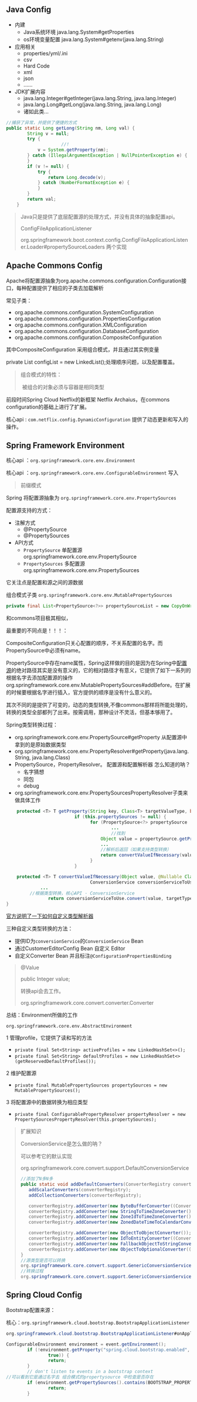 ## Java Config

- 内建
	- Java系统环境  java.lang.System#getProperties
	- os环境变量配置     java.lang.System#getenv(java.lang.String)
- 应用相关
  - properties/yml/.ini
  - csv
  - Hard Code
  - xml
  - json
  - ......
- JDK扩展内容
	- java.lang.Integer#getInteger(java.lang.String, java.lang.Integer)
	- java.lang.Long#getLong(java.lang.String, java.lang.Long)
	- 诸如此类...

```java
//捕获了异常，并提供了便捷的方式
public static Long getLong(String nm, Long val) {
        String v = null;
        try {
       			     //!
            v = System.getProperty(nm);
        } catch (IllegalArgumentException | NullPointerException e) {
        }
        if (v != null) {
            try {
                return Long.decode(v);
            } catch (NumberFormatException e) {
            }
        }
        return val;
    }
```

> Java只是提供了底层配置源的处理方式，并没有具体的抽象配置api。
>
> ConfigFileApplicationListener
>
> org.springframework.boot.context.config.ConfigFileApplicationListener.Loader#propertySourceLoaders 两个实现

## Apache Commons Config

[链接点]:<http://commons.apache.org/proper/commons-configuration/>

Apache将配置源抽象为org.apache.commons.configuration.Configuration接口，每种配置提供了相应的子类去加载解析

常见子类：

- org.apache.commons.configuration.SystemConfiguration
- org.apache.commons.configuration.PropertiesConfiguration
- org.apache.commons.configuration.XMLConfiguration
- org.apache.commons.configuration.DatabaseConfiguration
- org.apache.commons.configuration.CompositeConfiguration 

其中CompositeConfiguration 采用组合模式，并且通过其实例变量

private List<Configuration> configList = new LinkedList<Configuration>();处理顺序问题，以及配置覆盖。

> 组合模式的特性：
>
> ​	被组合的对象必须与容器是相同类型

前段时间Spring Cloud Netflix的新框架 Netflix Archaius，在commons configuration的基础上进行了扩展。

核心api : `com.netflix.config.DynamicConfiguration`  提供了动态更新和写入的操作。

## Spring Framework Environment

核心api ：`org.springframework.core.env.Environment` 

核心api ：`org.springframework.core.env.ConfigurableEnvironment` 写入

> 前缀模式

Spring 将配置源抽象为 `org.springframework.core.env.PropertySources`

配置源支持的方式：     

- 注解方式
	- @PropertySource
	- @PropertySources
- API方式
	- `PropertySource`   单配置源 org.springframework.core.env.PropertySource
	- `PropertySources` 多配置源 org.springframework.core.env.PropertySources

它关注点是配置和源之间的源数据

组合模式子类 `org.springframework.core.env.MutablePropertySources`

```java
private final List<PropertySource<?>> propertySourceList = new CopyOnWriteArrayList<>();
```

和commons项目极其相似，

最重要的不同点是！！！：

CompositeConfiguration只关心配置的顺序，不关系配置的名字。而PropertySource中必须有name。

PropertySource中存在name属性，Spring这样做的目的是因为在Spring中[配置源](https://docs.spring.io/spring-boot/docs/2.1.8.RELEASE/reference/html/boot-features-external-config.html#boot-features-external-config)的绝对路径其实是没有意义的，它的相对路径才有意义，它提供了如下一系列的根据名字去添加配置源的操作org.springframework.core.env.MutablePropertySources#addBefore。在扩展的时候要根据名字进行插入，官方提供的顺序是没有什么意义的。

其次不同的是提供了可变的，动态的类型转换,不像commons那样将所能处理的，转换的类型全部都列了出来。按需调用，那种设计不灵活，但基本够用了。

Spring类型转换过程：

- org.springframework.core.env.PropertySource#getProperty   从配置源中拿到的是原始数据类型
- org.springframework.core.env.PropertyResolver#getProperty(java.lang.String, java.lang.Class<T>)
- PropertySource，PropertyResolver。  配置源和配置解析器    怎么知道的呐？ 
	- 名字猜想
	- 同包
	- debug
- org.springframework.core.env.PropertySourcesPropertyResolver子类来做具体工作

```java
	protected <T> T getProperty(String key, Class<T> targetValueType, boolean resolveNestedPlaceholders) {
				          if (this.propertySources != null) {
				          	    for (PropertySource<?> propertySource : this.propertySources) {
				          	    	    ...
				          	    	    //找到
				          	        Object value = propertySource.getProperty(key);
				          	        ...
				          	        //解析后返回（如果支持类型转换）
				          	        return convertValueIfNecessary(value, targetValueType);
				          	    }
				          }

	protected <T> T convertValueIfNecessary(Object value, @Nullable Class<T> targetType) {
				         		ConversionService conversionServiceToUse = this.conversionService;
	         ...
         //根据类型转换，核心API · ConversionService
         		return conversionServiceToUse.convert(value, targetType);
}

```

[官方说明了一下如何自定义类型解析器](https://docs.spring.io/spring-boot/docs/2.1.8.RELEASE/reference/html/boot-features-external-config.html#boot-features-external-config-conversion)

三种自定义类型转换的方法：

- 提供ID为`conversionService`的`ConversionService` Bean
- 通过CustomerEditorConfig Bean 自定义 Editor
- 自定义Converter Bean 并且标注`@ConfigurationPropertiesBinding`

> @Value
>
> public Integer value;
>
> 转换api会去工作。
>
> org.springframework.core.convert.converter.Converter

总结：Environment所做的工作 

`org.springframework.core.env.AbstractEnvironment`

1   管理profile，它提供了读和写的方法

- `private final Set<String> activeProfiles = new LinkedHashSet<>();`
- `private final Set<String> defaultProfiles = new LinkedHashSet<>(getReservedDefaultProfiles());`

2   维护配置源

- `private final MutablePropertySources propertySources = new MutablePropertySources();`

3   将配置源中的数据转换为相应类型

- `private final ConfigurablePropertyResolver propertyResolver =
				new PropertySourcesPropertyResolver(this.propertySources);`

> 扩展知识
>
> ConversionService是怎么做的呐？
>
> 可以参考它的默认实现
>
> org.springframework.core.convert.support.DefaultConversionService
>
> ```java
> //添加了N多N多
> public static void addDefaultConverters(ConverterRegistry converterRegistry) {
>    addScalarConverters(converterRegistry);
>    addCollectionConverters(converterRegistry);
> 
>    converterRegistry.addConverter(new ByteBufferConverter((ConversionService) converterRegistry));
>    converterRegistry.addConverter(new StringToTimeZoneConverter());
>    converterRegistry.addConverter(new ZoneIdToTimeZoneConverter());
>    converterRegistry.addConverter(new ZonedDateTimeToCalendarConverter());
> 
>    converterRegistry.addConverter(new ObjectToObjectConverter());
>    converterRegistry.addConverter(new IdToEntityConverter((ConversionService) converterRegistry));
>    converterRegistry.addConverter(new FallbackObjectToStringConverter());
>    converterRegistry.addConverter(new ObjectToOptionalConverter((ConversionService) converterRegistry));
> }
> //源类型是否可以转换
> org.springframework.core.convert.support.GenericConversionService#canConvert(java.lang.Class<?>, java.lang.Class<?>)
> //转换过程
> org.springframework.core.convert.support.GenericConversionService#convert(java.lang.Object, org.springframework.core.convert.TypeDescriptor, org.springframework.core.convert.TypeDescriptor)
> ```

## Spring Cloud Config

Bootstrap配置来源：

​	核心：`org.springframework.cloud.bootstrap.BootstrapApplicationListener`

```java
org.springframework.cloud.bootstrap.BootstrapApplicationListener#onApplicationEvent

ConfigurableEnvironment environment = event.getEnvironment();
		if (!environment.getProperty("spring.cloud.bootstrap.enabled", Boolean.class,
				true)) {
			    return;
		}
		// don't listen to events in a bootstrap context
//可以看到它是通过名字去 组合模式的propertysource 中检查是否存在
		if (environment.getPropertySources().contains(BOOTSTRAP_PROPERTY_SOURCE_NAME)) {
    			return;
		}

```

